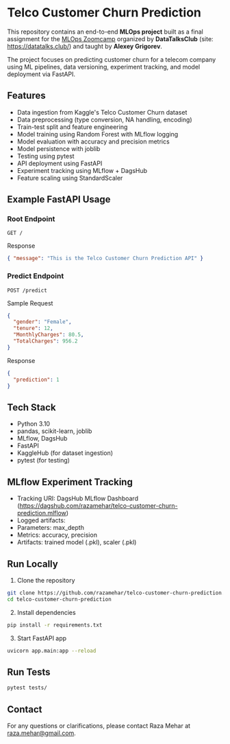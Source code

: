 # Telco Customer Churn Prediction

This repository contains an end-to-end **MLOps project** built as a final assignment for the [MLOps Zoomcamp](https://github.com/DataTalksClub/mlops-zoomcamp) organized by **DataTalksClub** (site: https://datatalks.club/) and taught by **Alexey Grigorev**.  

The project focuses on predicting customer churn for a telecom company using ML pipelines, data versioning, experiment tracking, and model deployment via FastAPI.

## Features

- Data ingestion from Kaggle's Telco Customer Churn dataset
- Data preprocessing (type conversion, NA handling, encoding)
- Train-test split and feature engineering
- Model training using Random Forest with MLflow logging
- Model evaluation with accuracy and precision metrics
- Model persistence with joblib
- Testing using pytest
- API deployment using FastAPI
- Experiment tracking using MLflow + DagsHub
- Feature scaling using StandardScaler

## Example FastAPI Usage

### Root Endpoint
``` http
GET /
```
Response
``` json
{ "message": "This is the Telco Customer Churn Prediction API" }
```

### Predict Endpoint
``` http
POST /predict
```
Sample Request
``` json
{
  "gender": "Female",
  "tenure": 12,
  "MonthlyCharges": 80.5,
  "TotalCharges": 956.2
}
```

Response
``` json
{
  "prediction": 1
}

```

## Tech Stack

- Python 3.10
- pandas, scikit-learn, joblib
- MLflow, DagsHub
- FastAPI
- KaggleHub (for dataset ingestion)
- pytest (for testing)

## MLflow Experiment Tracking

- Tracking URI: DagsHub MLflow Dashboard (https://dagshub.com/razamehar/telco-customer-churn-prediction.mlflow)
- Logged artifacts:
- Parameters: max_depth
- Metrics: accuracy, precision
- Artifacts: trained model (.pkl), scaler (.pkl)

## Run Locally
1. Clone the repository
```bash
git clone https://github.com/razamehar/telco-customer-churn-prediction.git
cd telco-customer-churn-prediction
```
2. Install dependencies
```bash
pip install -r requirements.txt
```
3. Start FastAPI app
```bash
uvicorn app.main:app --reload

```

## Run Tests
```bash
pytest tests/
```

## Contact
For any questions or clarifications, please contact Raza Mehar at [raza.mehar@gmail.com](mailto:raza.mehar@gmail.com).